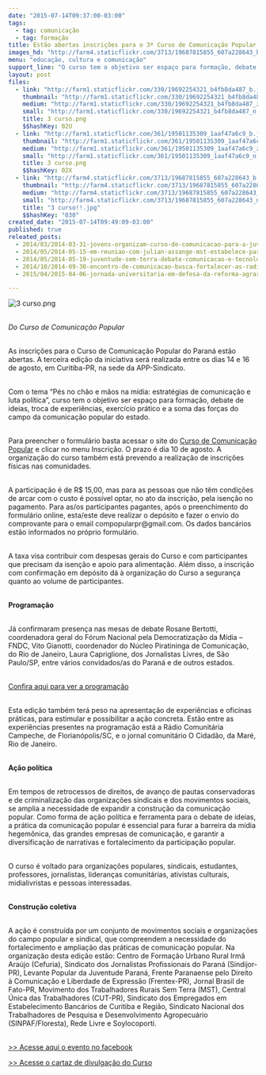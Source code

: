 ```yaml
---
date: "2015-07-14T09:37:00-03:00"
tags:
  - tag: comunicação
  - tag: formação
title: Estão abertas inscrições para o 3º Curso de Comunicação Popular do Paraná
images_hd: "http://farm4.staticflickr.com/3713/19687815855_607a228643_b.jpg"
menu: "educação, cultura e comunicação"
support_line: "O curso tem o objetivo ser espaço para formação, debate de ideias, troca de experiências, exercício prático e a soma das forças do campo da comunicação popular do estado."
layout: post
files:
  - link: "http://farm1.staticflickr.com/330/19692254321_b4fb8da487_b.jpg"
    thumbnail: "http://farm1.staticflickr.com/330/19692254321_b4fb8da487_t.jpg"
    medium: "http://farm1.staticflickr.com/330/19692254321_b4fb8da487_z.jpg"
    small: "http://farm1.staticflickr.com/330/19692254321_b4fb8da487_n.jpg"
    title: 3 curso.png
    $$hashKey: 02U
  - link: "http://farm1.staticflickr.com/361/19501135309_1aaf47a6c9_b.jpg"
    thumbnail: "http://farm1.staticflickr.com/361/19501135309_1aaf47a6c9_t.jpg"
    medium: "http://farm1.staticflickr.com/361/19501135309_1aaf47a6c9_z.jpg"
    small: "http://farm1.staticflickr.com/361/19501135309_1aaf47a6c9_n.jpg"
    title: 3 curso.png
    $$hashKey: 02X
  - link: "http://farm4.staticflickr.com/3713/19687815855_607a228643_b.jpg"
    thumbnail: "http://farm4.staticflickr.com/3713/19687815855_607a228643_t.jpg"
    medium: "http://farm4.staticflickr.com/3713/19687815855_607a228643_z.jpg"
    small: "http://farm4.staticflickr.com/3713/19687815855_607a228643_n.jpg"
    title: "3 curso!!.jpg"
    $$hashKey: "030"
created_date: "2015-07-14T09:49:09-03:00"
published: true
releated_posts:
  - 2014/03/2014-03-31-jovens-organizam-curso-de-comunicacao-para-a-juventude-rural.md
  - 2014/05/2014-05-15-em-reuniao-com-julian-assange-mst-estabelece-parceria-com-wikileaks.md
  - 2014/05/2014-05-19-juventude-sem-terra-debate-comunicacao-e-tecnologia-em-sc.md
  - 2014/10/2014-09-30-encontro-de-comunicacao-busca-fortalecer-as-radios-nos-assentamentos.md
  - 2015/04/2015-04-06-jornada-universitaria-em-defesa-da-reforma-agraria-aproxima-academia-da-luta-pela-terra.md

---
```

<p><img alt="3 curso.png" src="http://farm1.staticflickr.com/330/19692254321_b4fb8da487_b.jpg" /></p>

<p><br />
<em>Do Curso de Comunica&ccedil;&atilde;o Popular</em></p>

<p><br />
As inscri&ccedil;&otilde;es para o Curso de Comunica&ccedil;&atilde;o Popular do Paran&aacute; est&atilde;o abertas. A terceira edi&ccedil;&atilde;o da iniciativa ser&aacute; realizada entre os dias 14 e 16 de agosto, em Curitiba-PR, na sede da APP-Sindicato.</p>

<p><br />
Com o tema &ldquo;P&eacute;s no ch&atilde;o e m&atilde;os na m&iacute;dia: estrat&eacute;gias de comunica&ccedil;&atilde;o e luta pol&iacute;tica&rdquo;, curso tem o objetivo ser espa&ccedil;o para forma&ccedil;&atilde;o, debate de ideias, troca de experi&ecirc;ncias, exerc&iacute;cio pr&aacute;tico e a soma das for&ccedil;as do campo da comunica&ccedil;&atilde;o popular do estado.</p>

<p><br />
Para preencher o formul&aacute;rio basta acessar o site do <a href="http://http://comunicacaopopularpr.redelivre.org.br/" target="_blank">Curso de Comunica&ccedil;&atilde;o Popular</a> e clicar no menu Inscri&ccedil;&atilde;o. O prazo &eacute; dia 10 de agosto. A organiza&ccedil;&atilde;o do curso tamb&eacute;m est&aacute; prevendo a realiza&ccedil;&atilde;o de inscri&ccedil;&otilde;es f&iacute;sicas nas comunidades.</p>

<p><br />
A participa&ccedil;&atilde;o &eacute; de R$ 15,00, mas para as pessoas que n&atilde;o t&ecirc;m condi&ccedil;&otilde;es de arcar com o custo &eacute; poss&iacute;vel optar, no ato da inscri&ccedil;&atilde;o, pela isen&ccedil;&atilde;o no pagamento. Para as/os participantes pagantes, ap&oacute;s o preenchimento do formul&aacute;rio online, esta/este deve realizar o dep&oacute;sito e fazer o envio do comprovante para o email compopularpr@gmail.com. Os dados banc&aacute;rios est&atilde;o informados no pr&oacute;prio formul&aacute;rio.</p>

<p><br />
A taxa visa contribuir com despesas gerais do Curso e com participantes que precisam da isen&ccedil;&atilde;o e apoio para alimenta&ccedil;&atilde;o. Al&eacute;m disso, a inscri&ccedil;&atilde;o com confirma&ccedil;&atilde;o em dep&oacute;sito d&aacute; &agrave; organiza&ccedil;&atilde;o do Curso a seguran&ccedil;a quanto ao volume de participantes.</p>

<p><br />
<strong>Programa&ccedil;&atilde;o </strong></p>

<p><br />
J&aacute; confirmaram presen&ccedil;a nas mesas de debate Rosane Bertotti, coordenadora geral do F&oacute;rum Nacional pela Democratiza&ccedil;&atilde;o da M&iacute;dia &ndash; FNDC, Vito Gianotti, coordenador do N&uacute;cleo Piratininga de Comunica&ccedil;&atilde;o, do Rio de Janeiro, Laura Capriglione, dos Jornalistas Livres, de S&atilde;o Paulo/SP, entre v&aacute;rios convidados/as do Paran&aacute; e de outros estados.</p>

<p><br />
<a href="http://migre.me/qCAnK" target="_blank">Confira aqui para ver a programa&ccedil;&atilde;o</a></p>

<p><br />
Esta edi&ccedil;&atilde;o tamb&eacute;m ter&aacute; peso na apresenta&ccedil;&atilde;o de experi&ecirc;ncias e oficinas pr&aacute;ticas, para estimular e possibilitar a a&ccedil;&atilde;o concreta. Est&atilde;o entre as experi&ecirc;ncias presentes na programa&ccedil;&atilde;o est&aacute; a R&aacute;dio Comunit&aacute;ria Campeche, de Florian&oacute;polis/SC, e o jornal comunit&aacute;rio O Cidad&atilde;o, da Mar&eacute;, Rio de Janeiro.</p>

<p><br />
<strong>A&ccedil;&atilde;o pol&iacute;tica </strong></p>

<p><br />
Em tempos de retrocessos de direitos, de avan&ccedil;o de pautas conservadoras e de criminaliza&ccedil;&atilde;o das organiza&ccedil;&otilde;es sindicais e dos movimentos sociais, se amplia a necessidade de expandir a constru&ccedil;&atilde;o da comunica&ccedil;&atilde;o popular. Como forma de a&ccedil;&atilde;o pol&iacute;tica e ferramenta para o debate de ideias, a pr&aacute;tica da comunica&ccedil;&atilde;o popular &eacute; essencial para furar a barreira da m&iacute;dia hegem&ocirc;nica, das grandes empresas de comunica&ccedil;&atilde;o, e garantir a diversifica&ccedil;&atilde;o de narrativas e fortalecimento da participa&ccedil;&atilde;o popular.</p>

<p><br />
O curso &eacute; voltado para organiza&ccedil;&otilde;es populares, sindicais, estudantes, professores, jornalistas, lideran&ccedil;as comunit&aacute;rias, ativistas culturais, midialivristas e pessoas interessadas.</p>

<p><br />
<strong>Constru&ccedil;&atilde;o coletiva </strong></p>

<p><br />
A a&ccedil;&atilde;o &eacute; constru&iacute;da por um conjunto de movimentos sociais e organiza&ccedil;&otilde;es do campo popular e sindical, que compreendem a necessidade do fortalecimento e amplia&ccedil;&atilde;o das pr&aacute;ticas de comunica&ccedil;&atilde;o popular. Na organiza&ccedil;&atilde;o desta edi&ccedil;&atilde;o est&atilde;o: Centro de Forma&ccedil;&atilde;o Urbano Rural Irm&atilde; Ara&uacute;jo (Cefuria), Sindicato dos Jornalistas Profissionais do Paran&aacute; (Sindijor-PR), Levante Popular da Juventude Paran&aacute;, Frente Paranaense pelo Direito &agrave; Comunica&ccedil;&atilde;o e Liberdade de Express&atilde;o (Frentex-PR), Jornal Brasil de Fato-PR, Movimento dos Trabalhadores Rurais Sem Terra (MST), Central &Uacute;nica das Trabalhadores (CUT-PR), Sindicato dos Empregados em Estabelecimento Banc&aacute;rios de Curitiba e Regi&atilde;o, Sindicato Nacional dos Trabalhadores de Pesquisa e Desenvolvimento Agropecu&aacute;rio (SINPAF/Floresta), Rede Livre e Soylocoporti.</p>

<p><br />
<a href="http://on.fb.me/1HQVD18" target="_blank">&gt;&gt; Acesse aqui o evento no facebook</a></p>

<p><a href="http://bit.ly/1gsZyXu" target="_blank">&gt;&gt; Acesse o cartaz de divulga&ccedil;&atilde;o do Curso</a></p>
